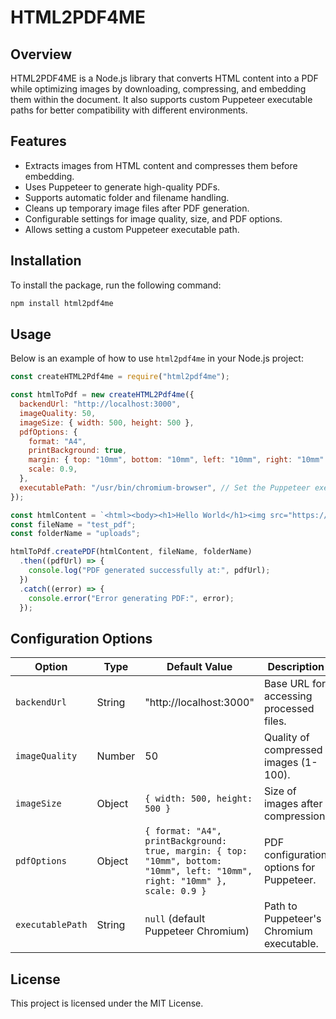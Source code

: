 # HTML2PDF4ME

## Overview
HTML2PDF4ME is a Node.js library that converts HTML content into a PDF while optimizing images by downloading, compressing, and embedding them within the document. It also supports custom Puppeteer executable paths for better compatibility with different environments.

## Features
- Extracts images from HTML content and compresses them before embedding.
- Uses Puppeteer to generate high-quality PDFs.
- Supports automatic folder and filename handling.
- Cleans up temporary image files after PDF generation.
- Configurable settings for image quality, size, and PDF options.
- Allows setting a custom Puppeteer executable path.

## Installation
To install the package, run the following command:
```sh
npm install html2pdf4me
```

## Usage
Below is an example of how to use `html2pdf4me` in your Node.js project:

```javascript
const createHTML2Pdf4me = require("html2pdf4me");

const htmlToPdf = new createHTML2Pdf4me({
  backendUrl: "http://localhost:3000",
  imageQuality: 50,
  imageSize: { width: 500, height: 500 },
  pdfOptions: {
    format: "A4",
    printBackground: true,
    margin: { top: "10mm", bottom: "10mm", left: "10mm", right: "10mm" },
    scale: 0.9,
  },
  executablePath: "/usr/bin/chromium-browser", // Set the Puppeteer executable path
});

const htmlContent = `<html><body><h1>Hello World</h1><img src="https://example.com/image.jpg"></body></html>`;
const fileName = "test_pdf";
const folderName = "uploads";

htmlToPdf.createPDF(htmlContent, fileName, folderName)
  .then((pdfUrl) => {
    console.log("PDF generated successfully at:", pdfUrl);
  })
  .catch((error) => {
    console.error("Error generating PDF:", error);
  });
```

## Configuration Options
| Option           | Type     | Default Value               | Description |
|-----------------|----------|-----------------------------|-------------|
| `backendUrl`    | String   | "http://localhost:3000"    | Base URL for accessing processed files. |
| `imageQuality`  | Number   | 50                          | Quality of compressed images (1-100). |
| `imageSize`     | Object   | `{ width: 500, height: 500 }` | Size of images after compression. |
| `pdfOptions`    | Object   | `{ format: "A4", printBackground: true, margin: { top: "10mm", bottom: "10mm", left: "10mm", right: "10mm" }, scale: 0.9 }` | PDF configuration options for Puppeteer. |
| `executablePath` | String   | `null` (default Puppeteer Chromium) | Path to Puppeteer's Chromium executable. |

## License
This project is licensed under the MIT License.

